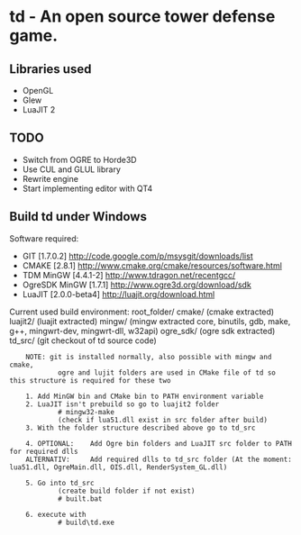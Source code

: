 td - An open source tower defense game.
=========================================


Libraries used
--------------------
- OpenGL
- Glew
- LuaJIT 2


TODO
--------------------
- Switch from OGRE to Horde3D
- Use CUL and GLUL library
- Rewrite engine
- Start implementing editor with QT4 


Build td under Windows
--------------------------

Software required:
- GIT [1.7.0.2]                 http://code.google.com/p/msysgit/downloads/list
- CMAKE [2.8.1]                 http://www.cmake.org/cmake/resources/software.html
- TDM MinGW [4.4.1-2]           http://www.tdragon.net/recentgcc/
- OgreSDK MinGW [1.7.1]         http://www.ogre3d.org/download/sdk
- LuaJIT [2.0.0-beta4]          http://luajit.org/download.html
        
Current used build environment:
        root_folder/
                cmake/                  (cmake extracted)
                luajit2/                (luajit extracted)
                mingw/                  (mingw extracted core, binutils, gdb, make, g++, mingwrt-dev, mingwrt-dll, w32api)
                ogre_sdk/               (ogre sdk extracted)
                td_src/                 (git checkout of td source code)
                
        NOTE: git is installed normally, also possible with mingw and cmake, 
                ogre and lujit folders are used in CMake file of td so this structure is required for these two
                
        1. Add MinGW bin and CMake bin to PATH environment variable
        2. LuaJIT isn't prebuild so go to luajit2 folder
                # mingw32-make
                (check if lua51.dll exist in src folder after build)
        3. With the folder structure described above go to td_src
        
        4. OPTIONAL:    Add Ogre bin folders and LuaJIT src folder to PATH for required dlls
        ALTERNATIV:     Add required dlls to td_src folder (At the moment: lua51.dll, OgreMain.dll, OIS.dll, RenderSystem_GL.dll)
        
        5. Go into td_src
                (create build folder if not exist)
                # built.bat
                
        6. execute with
                # build\td.exe
        
        
                
                